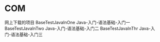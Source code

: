 # COM
网上下载的项目
BaseTestJavaInOne Java-入门-语法基础-入门一
BaseTestJavaInTwo Java-入门-语法基础-入门二
BaseTestJavaInThr Java-入门-语法基础-入门三
